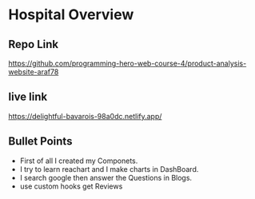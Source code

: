 #  Hospital Overview

## Repo Link
https://github.com/programming-hero-web-course-4/product-analysis-website-araf78
## live link
https://delightful-bavarois-98a0dc.netlify.app/

## Bullet Points
* First of all I created my Componets.
* I try to learn reachart and I make charts in DashBoard.
* I search google then answer the Questions in Blogs.
* use custom hooks get Reviews